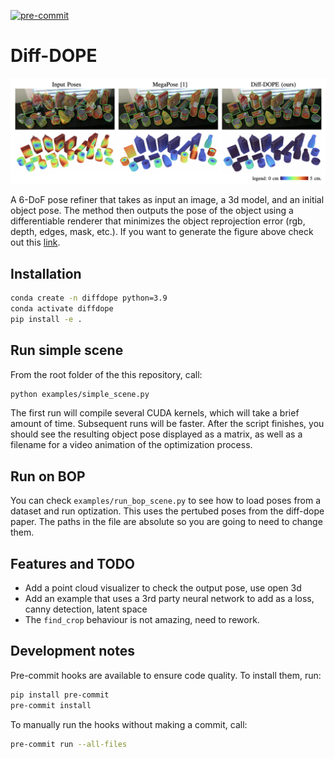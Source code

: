 [![pre-commit](https://img.shields.io/badge/pre--commit-enabled-brightgreen?logo=pre-commit)](https://github.com/pre-commit/pre-commit)

# Diff-DOPE

![Diff-DOPE compared to megapose](figures/teaser.png)

A 6-DoF pose refiner that takes as input an image, a 3d model, and an initial object pose. The method then outputs the pose of the object using a differentiable renderer that minimizes the object reprojection error (rgb, depth, edges, mask, etc.). If you want to generate the figure above check out this [link](https://github.com/TontonTremblay/heatmap_error_pose).


  ## Installation
```bash
conda create -n diffdope python=3.9
conda activate diffdope
pip install -e .
```

## Run simple scene
From the root folder of the this repository, call:
```bash
python examples/simple_scene.py
```
The first run will compile several CUDA kernels, which will take a brief amount of time. Subsequent runs will be faster. After the script finishes, you should see the resulting object pose displayed as a matrix, as well as a filename for a video animation of the optimization process.

## Run on BOP
You can check `examples/run_bop_scene.py` to see how to load poses from a dataset and run optization. This uses the pertubed poses from the diff-dope paper. The paths in the file are absolute so you are going to need to change them. 

## Features and TODO
- Add a point cloud visualizer to check the output pose, use open 3d
- Add an example that uses a 3rd party neural network to add as a loss, canny detection, latent space
- The `find_crop` behaviour is not amazing, need to rework. 

## Development notes

Pre-commit hooks are available to ensure code quality. To install them, run:

```bash
pip install pre-commit
pre-commit install
```

To manually run the hooks without making a commit, call:

```bash
pre-commit run --all-files
```
